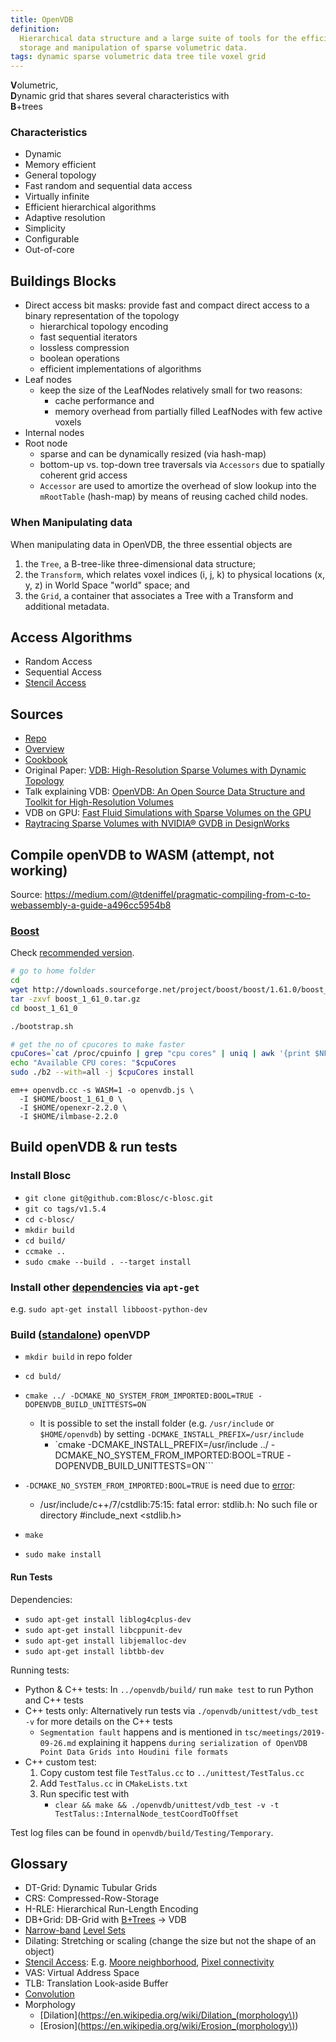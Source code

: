 ```yaml
---
title: OpenVDB
definition:
  Hierarchical data structure and a large suite of tools for the efficient
  storage and manipulation of sparse volumetric data.
tags: dynamic sparse volumetric data tree tile voxel grid
---
```


**V**olumetric,  
**D**ynamic grid that shares several characteristics with  
**B**+trees

### Characteristics

- Dynamic
- Memory efficient
- General topology
- Fast random and sequential data access
- Virtually infinite
- Efficient hierarchical algorithms
- Adaptive resolution
- Simplicity
- Configurable
- Out-of-core

## Buildings Blocks

- Direct access bit masks: provide fast and compact direct access to a binary
  representation of the topology
  - hierarchical topology encoding
  - fast sequential iterators
  - lossless compression
  - boolean operations
  - efficient implementations of algorithms
- Leaf nodes
  - keep the size of the LeafNodes relatively small for two reasons:
    - cache performance and
    - memory overhead from partially filled LeafNodes with few active voxels
- Internal nodes
- Root node
  - sparse and can be dynamically resized (via hash-map)
  - bottom-up vs. top-down tree traversals via `Accessors` due to spatially
    coherent grid access
  - `Accessor` are used to amortize the overhead of slow lookup into the
    `mRootTable` (hash-map) by means of reusing cached child nodes.

### When Manipulating data

When manipulating data in OpenVDB, the three essential objects are

1. the `Tree`, a B-tree-like three-dimensional data structure;
2. the `Transform`, which relates voxel indices (i, j, k) to physical locations
   (x, y, z) in World Space "world" space; and
3. the `Grid`, a container that associates a Tree with a Transform and
   additional metadata.

## Access Algorithms

- Random Access
- Sequential Access
- [Stencil Access](https://en.wikipedia.org/wiki/Stencil_code)

## Sources

- [Repo](https://github.com/AcademySoftwareFoundation/openvdb)
- [Overview](https://www.openvdb.org/documentation/doxygen/overview.html)
- [Cookbook](https://www.openvdb.org/documentation/doxygen/codeExamples.html)
- Original Paper:
  [VDB: High-Resolution Sparse Volumes with Dynamic Topology](http://www.museth.org/Ken/Publications_files/Museth_TOG13.pdf)
- Talk explaining VDB:
  [OpenVDB: An Open Source Data Structure and Toolkit for High-Resolution Volumes](https://youtu.be/7hUH92xwODg)
- VDB on GPU:
  [Fast Fluid Simulations with Sparse Volumes on the GPU](https://www.researchgate.net/publication/325488464_Fast_Fluid_Simulations_with_Sparse_Volumes_on_the_GPU)
- [Raytracing Sparse Volumes with NVIDIA® GVDB in DesignWorks](https://developer.nvidia.com/sites/default/files/akamai/designworks/docs/GVDB_TechnicalTalk_Siggraph2016.pdf)

## Compile openVDB to WASM (attempt, not working)

Source:
https://medium.com/@tdeniffel/pragmatic-compiling-from-c-to-webassembly-a-guide-a496cc5954b8

### [Boost](https://stackoverflow.com/a/51924884/3731530)

Check
[recommended version](https://www.openvdb.org/documentation/doxygen/dependencies.html#depDependencyTable).

```bash
# go to home folder
cd
wget http://downloads.sourceforge.net/project/boost/boost/1.61.0/boost_1_54_0.tar.gz
tar -zxvf boost_1_61_0.tar.gz
cd boost_1_61_0

./bootstrap.sh

# get the no of cpucores to make faster
cpuCores=`cat /proc/cpuinfo | grep "cpu cores" | uniq | awk '{print $NF}'`
echo "Available CPU cores: "$cpuCores
sudo ./b2 --with=all -j $cpuCores install
```

```
em++ openvdb.cc -s WASM=1 -o openvdb.js \
  -I $HOME/boost_1_61_0 \
  -I $HOME/openexr-2.2.0 \
  -I $HOME/ilmbase-2.2.0
```

## Build openVDB & run tests

### Install Blosc

- `git clone git@github.com:Blosc/c-blosc.git`
- `git co tags/v1.5.4`
- `cd c-blosc/`
- `mkdir build`
- `cd build/`
- `ccmake ..`
- `sudo cmake --build . --target install`

### Install other [dependencies](https://www.openvdb.org/documentation/doxygen/dependencies.html) via `apt-get`

e.g. `sudo apt-get install libboost-python-dev`

### Build ([standalone](https://www.openvdb.org/documentation/doxygen/build.html#buildBuildStandalone)) openVDP

- `mkdir build` in repo folder
- `cd buld/`
- `cmake ../ -DCMAKE_NO_SYSTEM_FROM_IMPORTED:BOOL=TRUE -DOPENVDB_BUILD_UNITTESTS=ON`

  - It is possible to set the install folder (e.g. `/usr/include` or
    `$HOME/openvdb`) by setting `-DCMAKE_INSTALL_PREFIX=/usr/include`
    - `cmake -DCMAKE_INSTALL_PREFIX=/usr/include ../
      -DCMAKE_NO_SYSTEM_FROM_IMPORTED:BOOL=TRUE -DOPENVDB_BUILD_UNITTESTS=ON```

- `-DCMAKE_NO_SYSTEM_FROM_IMPORTED:BOOL=TRUE` is need due to
  [error](https://github.com/AcademySoftwareFoundation/openvdb/issues/70#issuecomment-508984505):

  - /usr/include/c++/7/cstdlib:75:15: fatal error: stdlib.h: No such file or
    directory #include_next <stdlib.h>

- `make`
- `sudo make install`

#### Run Tests

Dependencies:

- `sudo apt-get install liblog4cplus-dev`
- `sudo apt-get install libcppunit-dev`
- `sudo apt-get install libjemalloc-dev`
- `sudo apt-get install libtbb-dev`

Running tests:

- Python & C++ tests: In `../openvdb/build/` run `make test` to run Python and
  C++ tests
- C++ tests only: Alternatively run tests via `./openvdb/unittest/vdb_test -v`
  for more details on the C++ tests
  - `Segmentation fault` happens and is mentioned in
    `tsc/meetings/2019-09-26.md` explaining it happens
    `during serialization of OpenVDB Point Data Grids into Houdini file formats`
- C++ custom test:
  1. Copy custom test file `TestTalus.cc` to `../unittest/TestTalus.cc`
  2. Add `TestTalus.cc` in `CMakeLists.txt`
  3. Run specific test with
     - `clear && make && ./openvdb/unittest/vdb_test -v -t TestTalus::InternalNode_testCoordToOffset`

Test log files can be found in `openvdb/build/Testing/Temporary`.

## Glossary

- DT-Grid: Dynamic Tubular Grids
- CRS: Compressed-Row-Storage
- H-RLE: Hierarchical Run-Length Encoding
- DB+Grid: DB-Grid with [B+Trees](https://en.wikipedia.org/wiki/B%2B_tree) → VDB
- [Narrow-band](<https://en.wikipedia.org/wiki/Level_set_(data_structures)#Narrow_band>)
  [Level Sets](https://en.wikipedia.org/wiki/Level_set)
- Dilating: Stretching or scaling (change the size but not the shape of an
  object)
- [Stencil Access](https://en.wikipedia.org/wiki/Stencil_code): E.g.
  [Moore neighborhood](https://en.wikipedia.org/wiki/Moore_neighborhood),
  [Pixel connectivity](https://en.wikipedia.org/wiki/Pixel_connectivity)
- VAS: Virtual Address Space
- TLB: Translation Look-aside Buffer
- [Convolution](https://en.wikipedia.org/wiki/Convolution)
- Morphology
  - [Dilation](https://en.wikipedia.org/wiki/Dilation_(morphology\))
  - [Erosion](https://en.wikipedia.org/wiki/Erosion_(morphology\))

